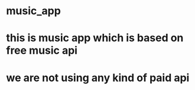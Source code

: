 # music_app
# this is music app which is based on free music api 
# we are not using any kind of paid api